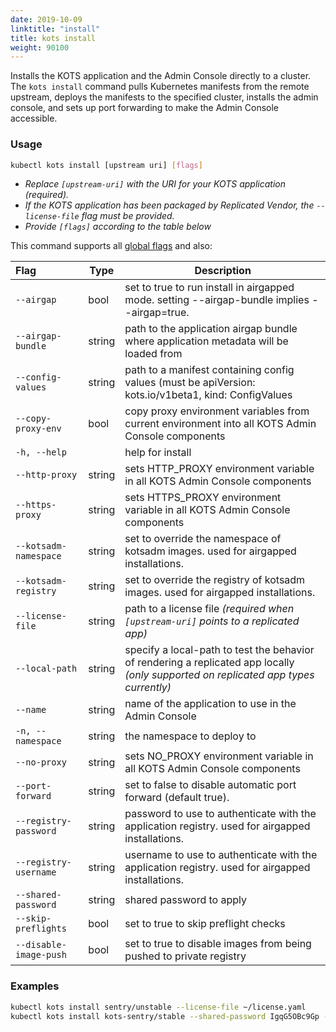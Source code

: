 ```yaml
---
date: 2019-10-09
linktitle: "install"
title: kots install
weight: 90100
---
```


Installs the KOTS application and the Admin Console directly to a cluster.
The `kots install` command pulls Kubernetes manifests from the remote upstream, deploys the manifests to the specified cluster, installs the admin console, and sets up port forwarding to make the Admin Console accessible.

### Usage

```bash
kubectl kots install [upstream uri] [flags]
```

- _Replace `[upstream-uri]` with the URI for your KOTS application (required)._
- _If the KOTS application has been packaged by Replicated Vendor, the `--license-file` flag must be provided._
- _Provide `[flags]` according to the table below_

This command supports all [global flags](/kots-cli/global-flags/) and also:

| Flag                  | Type   | Description                                                                                                                          |
| :-------------------- | ------ | ------------------------------------------------------------------------------------------------------------------------------------ |
| `--airgap`            | bool   | set to true to run install in airgapped mode. setting --airgap-bundle implies --airgap=true.                                         |
| `--airgap-bundle`     | string | path to the application airgap bundle where application metadata will be loaded from                                                 |
| `--config-values`     | string | path to a manifest containing config values (must be apiVersion: kots.io/v1beta1, kind: ConfigValues                                 |
| `--copy-proxy-env`    | bool   | copy proxy environment variables from current environment into all KOTS Admin Console components                                     |
| `-h, --help`          |        | help for install                                                                                                                     |
| `--http-proxy`        | string | sets HTTP_PROXY environment variable in all KOTS Admin Console components                                                            |
| `--https-proxy`       | string | sets HTTPS_PROXY environment variable in all KOTS Admin Console components                                                           |
| `--kotsadm-namespace` | string | set to override the namespace of kotsadm images. used for airgapped installations.                                                   |
| `--kotsadm-registry`  | string | set to override the registry of kotsadm images. used for airgapped installations.                                                    |
| `--license-file`      | string | path to a license file _(required when `[upstream-uri]` points to a replicated app)_                                                 |
| `--local-path`        | string | specify a local-path to test the behavior of rendering a replicated app locally _(only supported on replicated app types currently)_ |
| `--name`              | string | name of the application to use in the Admin Console                                                                                  |
| `-n, --namespace`     | string | the namespace to deploy to                                                                                                           |
| `--no-proxy`          | string | sets NO_PROXY environment variable in all KOTS Admin Console components                                                              |
| `--port-forward`      | string | set to false to disable automatic port forward (default true).                                                                      |
| `--registry-password` | string | password to use to authenticate with the application registry. used for airgapped installations.                                     |
| `--registry-username` | string | username to use to authenticate with the application registry. used for airgapped installations.                                     |
| `--shared-password`   | string | shared password to apply                                                                                                             |
| `--skip-preflights`   | bool   | set to true to skip preflight checks                                                                                                 |
| `--disable-image-push`   | bool   | set to true to disable images from being pushed to private registry                                                                                                 |

<!-- Helm Options coming soon -->
<!-- | `--repo` | string | repo uri to use when installing a helm chart | -->
<!-- | `--set` | strings | values to pass to helm when running helm template | -->

### Examples

```bash
kubectl kots install sentry/unstable --license-file ~/license.yaml
kubectl kots install kots-sentry/stable --shared-password IgqG5OBc9Gp --license-file ~/sentry-license.yaml --namespace sentry-namespace --config-values ~/config-values.yaml
```

<!-- Helm example coming soon -->
<!-- kubectl kots install helm://stable/elasticsearch -->

